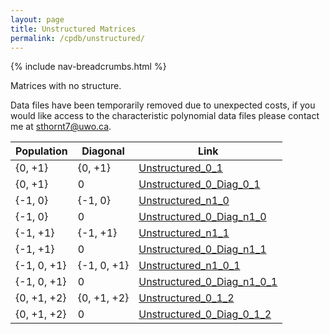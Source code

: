```yaml
---
layout: page
title: Unstructured Matrices
permalink: /cpdb/unstructured/
---
```


{% include nav-breadcrumbs.html %}

Matrices with no structure.

<div class="alert">
Data files have been temporarily removed due to unexpected costs, if you would like access to the characteristic polynomial data files please contact me at <a href="mailto:sthornt7@uwo.ca">sthornt7@uwo.ca</a>.
</div>

| Population | Diagonal | Link |
| --- | --- | --- |
| {0, +1} | {0, +1} | [Unstructured_0_1](unstructured_0_1) |
| {0, +1} |  0      | [Unstructured_0_Diag_0_1](unstructured_0_diag_0_1) |
| {-1, 0} | {-1, 0} | [Unstructured_n1_0](unstructured_n1_0) |
| {-1, 0} |  0      | [Unstructured_0_Diag_n1_0](unstructured_0_diag_n1_0) |
| {-1, +1} | {-1, +1} | [Unstructured_n1_1](unstructured_n1_1) |
| {-1, +1} |  0      | [Unstructured_0_Diag_n1_1](unstructured_0_diag_n1_1) |
| {-1, 0, +1} | {-1, 0, +1} | [Unstructured_n1_0_1](unstructured_n1_0_1) |
| {-1, 0, +1} |  0      | [Unstructured_0_Diag_n1_0_1](unstructured_0_diag_n1_0_1) |
| {0, +1, +2} | {0, +1, +2} | [Unstructured_0_1_2](unstructured_0_1_2) |
| {0, +1, +2} |  0      | [Unstructured_0_Diag_0_1_2](unstructured_0_diag_0_1_2) |
